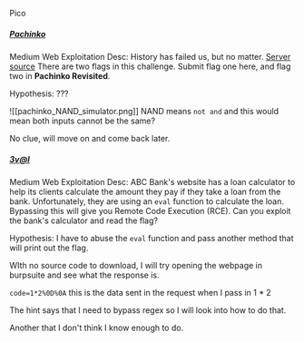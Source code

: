Pico

##### [Pachinko](https://play.picoctf.org/practice/challenge/494?page=1&solved=1)
Medium
Web Exploitation
Desc: History has failed us, but no matter. [Server source](https://challenge-files.picoctf.net/c_activist_birds/7eac27979c12e4bd449f03e40a8492044221b7d2a96ac85f1150e30983c56eac/server.tar.gz) There are two flags in this challenge. Submit flag one here, and flag two in **Pachinko Revisited**.

Hypothesis: ???

![[pachinko_NAND_simulator.png]]
NAND means `not and` and this would mean both inputs cannot be the same?

No clue, will move on and come back later.

##### [3v@l]()
Medium
Web Exploitation
Desc: ABC Bank's website has a loan calculator to help its clients calculate the amount they pay if they take a loan from the bank. Unfortunately, they are using an `eval` function to calculate the loan. Bypassing this will give you Remote Code Execution (RCE). Can you exploit the bank's calculator and read the flag?

Hypothesis: I have to abuse the `eval` function and pass another method that will print out the flag.

WIth no source code to download, I will try opening the webpage in burpsuite and see what the response is.

`code=1*2%0D%0A` this is the data sent in the request when I pass in 1 * 2

The hint says that I need to bypass regex so I will look into how to do that.

Another that I don't think I know enough to do.

